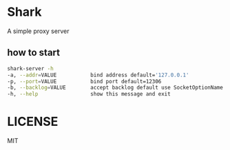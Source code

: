 # Shark
A simple proxy server

## how to start
```sh
shark-server -h
-a, --addr=VALUE           bind address default='127.0.0.1'
-p, --port=VALUE           bind port default=12306
-b, --backlog=VALUE        accept backlog default use SocketOptionName.MaxConnections
-h, --help                 show this message and exit
```

# LICENSE
MIT

